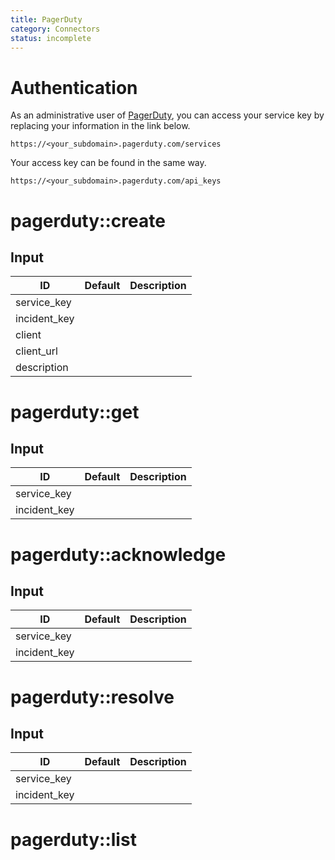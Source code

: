 ```yaml
---
title: PagerDuty
category: Connectors
status: incomplete
---
```

# Authentication
As an administrative user of [PagerDuty](http://www.pagerduty.com/), you can access your service key by replacing your information in the link below.

`https://<your_subdomain>.pagerduty.com/services`

Your access key can be found in the same way.

`https://<your_subdomain>.pagerduty.com/api_keys`


# pagerduty::create

## Input
ID | Default | Description
--- | ------- | -----------
service_key | | 
incident_key | | 
client | | 
client_url | |
description | | 


# pagerduty::get

## Input
ID | Default | Description
--- | ------- | -----------
service_key | | 
incident_key | | 


# pagerduty::acknowledge

## Input
ID | Default | Description
--- | ------- | -----------
service_key | | 
incident_key | | 


# pagerduty::resolve

## Input
ID | Default | Description
--- | ------- | -----------
service_key | | 
incident_key | | 

# pagerduty::list
